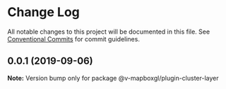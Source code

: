 # Change Log

All notable changes to this project will be documented in this file.
See [Conventional Commits](https://conventionalcommits.org) for commit guidelines.

## 0.0.1 (2019-09-06)

**Note:** Version bump only for package @v-mapboxgl/plugin-cluster-layer
